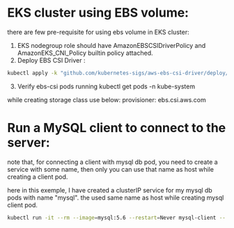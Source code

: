 # EKS cluster using EBS volume:

there are few pre-requisite for using ebs volume in EKS cluster:

1) EKS nodegroup role should have AmazonEBSCSIDriverPolicy and AmazonEKS_CNI_Policy builtin policy attached.
2) Deploy EBS CSI Driver :
```bash
kubectl apply -k "github.com/kubernetes-sigs/aws-ebs-csi-driver/deploy/kubernetes/overlays/stable/?ref=master"
```
3) Verify ebs-csi pods running
kubectl get pods -n kube-system

while creating storage class use below:
provisioner: ebs.csi.aws.com


# Run a MySQL client to connect to the server:

note that, for connecting a client with mysql db pod, you need to create a service with some name, then only you can use that name as host while creating a client pod.

here in this exemple, I have created a clusterIP service for my mysql db pods with name "mysql". the used same name as host while creating mysql client pod.

```bash
kubectl run -it --rm --image=mysql:5.6 --restart=Never mysql-client -- mysql -h mysql -ppassword
```